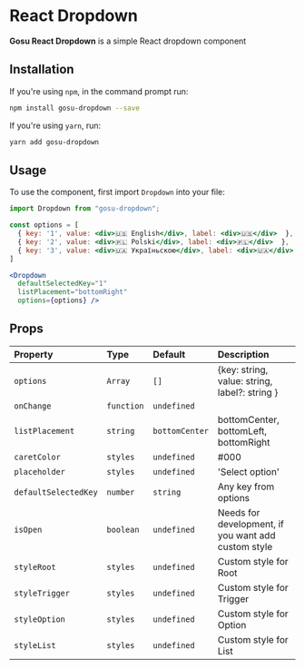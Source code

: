 ﻿# React Dropdown

**Gosu React Dropdown** is a simple React dropdown component 

## Installation

If you're using `npm`, in the command prompt run:

```sh
npm install gosu-dropdown --save
```

If you're using `yarn`, run:

```sh
yarn add gosu-dropdown
```

## Usage

To use the component, first import `Dropdown` into your file:

```jsx
import Dropdown from "gosu-dropdown";
```

```jsx
const options = [
  { key: '1', value: <div>🇺🇸 English</div>, label: <div>🇺🇸</div>  },
  { key: '2', value: <div>🇵🇱 Polski</div>, label: <div>🇵🇱</div>  },
  { key: '3', value: <div>🇺🇦 Україньскою</div>, label: <div>🇺🇦</div>  },
]

<Dropdown
  defaultSelectedKey="1"
  listPlacement="bottomRight"
  options={options} />
```

## Props

| Property             | Type           | Default        | Description                                         |
| :--------------------|:---------------|:---------------|:----------------------------------------------------|
| `options`            | `Array`        | `[]`           | {key: string, value: string, label?: string }       |
| `onChange`           | `function`     | `undefined`    |                                                     |
| `listPlacement`      | `string`       | `bottomCenter` | bottomCenter, bottomLeft, bottomRight               |
| `caretColor`         | `styles`       | `undefined`    | #000                                                |
| `placeholder`        | `styles`       | `undefined`    | 'Select option'                                     |
| `defaultSelectedKey` | `number`       | `string`       | Any key from options                                |
| `isOpen`             | `boolean`      | `undefined`    | Needs for development, if you want add custom style |
| `styleRoot`          | `styles`       | `undefined`    | Custom style for Root                               |
| `styleTrigger`       | `styles`       | `undefined`    | Custom style for Trigger                            |
| `styleOption`        | `styles`       | `undefined`    | Custom style for Option                             |
| `styleList`          | `styles`       | `undefined`    | Custom style for List                               |
